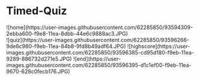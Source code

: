# Timed-Quiz
<div width = "100">![home](https://user-images.githubusercontent.com/62285850/93594309-2ebba600-f9e8-11ea-8dbb-44e6c9888ac3.JPG)</div>
![quiz](https://user-images.githubusercontent.com/62285850/93596266-9de6c980-f9eb-11ea-84b8-9fd8b49adf64.JPG)
![highscore](https://user-images.githubusercontent.com/62285850/93596385-cd95d180-f9eb-11ea-9289-886732d271e5.JPG)
![end](https://user-images.githubusercontent.com/62285850/93596395-d1c1ef00-f9eb-11ea-9670-628c0fecb176.JPG)


